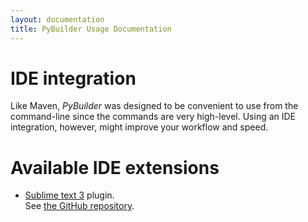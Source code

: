 ```yaml
---
layout: documentation
title: PyBuilder Usage Documentation
---
```


# IDE integration
Like Maven, *PyBuilder* was designed to be convenient to use from the command-line since the commands are very high-level.
Using an IDE integration, however, might improve your workflow and speed.

# Available IDE extensions
* [Sublime text 3](http://www.sublimetext.com/3) plugin.  
  See [the GitHub repository](https://github.com/mriehl/EasyPyb).
